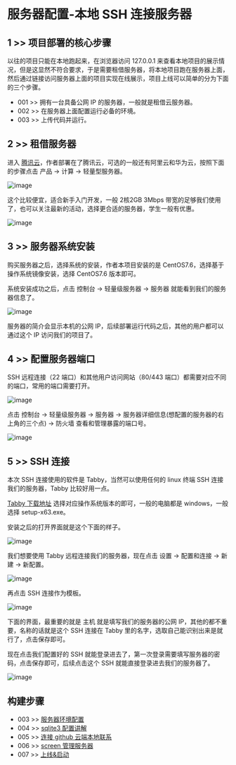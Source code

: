 # 服务器配置-本地 SSH 连接服务器

## 1 >> 项目部署的核心步骤

以往的项目只能在本地跑起来，在浏览器访问 127.0.0.1 来查看本地项目的展示情况，但是这显然不符合要求，于是需要租借服务器，将本地项目跑在服务器上面，然后通过链接访问服务器上面的项目实现在线展示，项目上线可以简单的分为下面的三个步骤。

- 001 >> 拥有一台具备公网 IP 的服务器，一般就是租借云服务器。
- 002 >> 在服务器上面配置运行必备的环境。
- 003 >> 上传代码并运行。

## 2 >> 租借服务器 

进入 [腾讯云](https://cloud.tencent.com/)，作者部署在了腾讯云，可选的一般还有阿里云和华为云，按照下面的步骤点击 产品 -> 计算 -> 轻量型服务器。

![image](https://github.com/user-attachments/assets/00e0e764-9693-4cd1-be5e-b7b51e6b2051)

这个比较便宜，适合新手入门开发，一般 2核2GB 3Mbps 带宽的足够我们使用了，也可以关注最新的活动，选择更合适的服务器，学生一般有优惠。

![image](https://github.com/user-attachments/assets/ba9502b6-208d-4dca-a61c-3d33745022de)

## 3 >> 服务器系统安装

购买服务器之后，选择系统的安装，作者本项目安装的是 CentOS7.6，选择基于操作系统镜像安装，选择 CentOS7.6 版本即可。

系统安装成功之后，点击 控制台 -> 轻量级服务器 -> 服务器 就能看到我们的服务器信息了。

![image](https://github.com/user-attachments/assets/54243785-472f-4bdc-a3b3-5dbc0b831b85)

服务器的简介会显示本机的公网 IP，后续部署运行代码之后，其他的用户都可以通过这个 IP 访问我们的项目了。

## 4 >> 配置服务器端口

SSH 远程连接（22 端口）和其他用户访问网站（80/443 端口）都需要对应不同的端口，常用的端口需要打开。

![image](https://github.com/user-attachments/assets/63e3ddad-8a45-4f09-9355-78c20264b705)

点击 控制台 -> 轻量级服务器 -> 服务器 -> 服务器详细信息(想配置的服务器的右上角的三个点) -> 防火墙 查看和管理暴露的端口号。

![image](https://github.com/user-attachments/assets/7e68daab-eff8-4fcf-b067-61d3f91027cb)

## 5 >> SSH 连接

本次 SSH 连接使用的软件是 Tabby，当然可以使用任何的 linux 终端 SSH 连接我们的服务器，Tabby 比较好用一点。

[Tabby 下载地址](https://github.com/eugeny/tabby/releases) 选择对应操作系统版本的即可，一般的电脑都是 windows，一般选择 setup-x63.exe。

安装之后的打开界面就是这个下面的样子。

![image](https://github.com/user-attachments/assets/74b45e1a-ab24-41ef-a492-816de45f4c74)

我们想要使用 Tabby 远程连接我们的服务器，现在点击 设置 -> 配置和连接 -> 新建 -> 新配置。

![image](https://github.com/user-attachments/assets/eb552759-37d7-4eb5-a34d-5375c5f797a0)

再点击 SSH 连接作为模板。

![image](https://github.com/user-attachments/assets/5d94c660-e5db-47c4-be09-6a9ac4513ed1)

下面的界面，最重要的就是 主机 就是填写我们的服务器的公网 IP，其他的都不重要，名称的话就是这个 SSH 连接在 Tabby 里的名字，选取自己能识别出来是就行了，点击保存即可。

现在点击我们配置好的 SSH 就能登录进去了，第一次登录需要填写服务器的密码，点击保存即可，后续点击这个 SSH 就能直接登录进去我们的服务器了。

![image](https://github.com/user-attachments/assets/31bf027a-d4bb-4055-9233-ce5cec57318a)

## 构建步骤

- 003 >> [服务器环境配置](https://github.com/fangqing408/03-xmu-llap/blob/master/recognition/003.md)
- 004 >> [sqlite3 配置讲解](https://github.com/fangqing408/03-xmu-llap/blob/master/recognition/004.md)
- 005 >> [连接 github 云端本地联系](https://github.com/fangqing408/03-xmu-llap/blob/master/recognition/005.md)
- 006 >> [screen 管理服务器](https://github.com/fangqing408/03-xmu-llap/blob/master/recognition/006.md)
- 007 >> [上线&启动](https://github.com/fangqing408/03-xmu-llap/blob/master/recognition/007.md)
